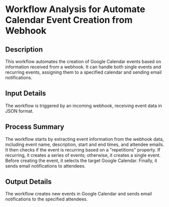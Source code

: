 # Workflow Analysis for Automate Calendar Event Creation from Webhook

## Description
This workflow automates the creation of Google Calendar events based on information received from a webhook. It can handle both single events and recurring events, assigning them to a specified calendar and sending email notifications.

## Input Details
The workflow is triggered by an incoming webhook, receiving event data in JSON format.

## Process Summary
The workflow starts by extracting event information from the webhook data, including event name, description, start and end times, and attendee emails. It then checks if the event is recurring based on a "repetitions" property. If recurring, it creates a series of events; otherwise, it creates a single event. Before creating the event, it selects the target Google Calendar. Finally, it sends email notifications to attendees.

## Output Details
The workflow creates new events in Google Calendar and sends email notifications to the specified attendees.
